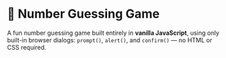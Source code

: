 # 🎯 Number Guessing Game 

A fun number guessing game built entirely in **vanilla JavaScript**, using only built-in browser dialogs: `prompt()`, `alert()`, and `confirm()` — no HTML or CSS required.
